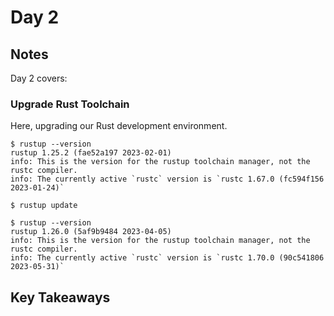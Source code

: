 # Day 2

## Notes

Day 2 covers:

### Upgrade Rust Toolchain

Here, upgrading our Rust development environment.

```shell
$ rustup --version
rustup 1.25.2 (fae52a197 2023-02-01)
info: This is the version for the rustup toolchain manager, not the rustc compiler.
info: The currently active `rustc` version is `rustc 1.67.0 (fc594f156 2023-01-24)`
```

```shell
$ rustup update
```

```shell
$ rustup --version
rustup 1.26.0 (5af9b9484 2023-04-05)
info: This is the version for the rustup toolchain manager, not the rustc compiler.
info: The currently active `rustc` version is `rustc 1.70.0 (90c541806 2023-05-31)`
```

## Key Takeaways
